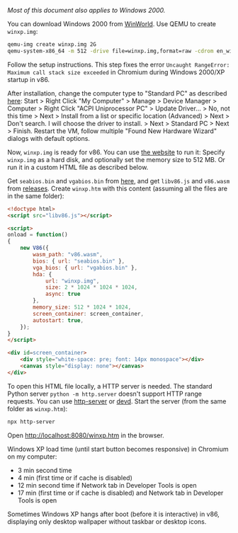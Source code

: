 *Most of this document also applies to Windows 2000.*

You can download Windows 2000 from [WinWorld](https://winworldpc.com/download/413638c2-8d18-c39a-11c3-a4e284a2c3a5).
Use QEMU to create `winxp.img`:

```bash
qemu-img create winxp.img 2G
qemu-system-x86_64 -m 512 -drive file=winxp.img,format=raw -cdrom en_windows_xp_professional_with_service_pack_3_x86_cd_vl_x14-73974.iso
```

Follow the setup instructions.
This step fixes the error `Uncaught RangeError: Maximum call stack size exceeded` in Chromium during Windows 2000/XP startup in v86.

After installation, change the computer type to "Standard PC" as described [here](http://web.archive.org/web/20220528021535/https://www.scm-pc-card.de/file/manual/FAQ/acpi_uninstallation_windows_xp_english.pdf):
Start > Right Click "My Computer" > Manage >
Device Manager > Computer > Right Click "ACPI Uniprocessor PC" > Update Driver... >
No, not this time > Next > Install from a list or specific location (Advanced) > Next >
Don't search. I will choose the driver to install. > Next > Standard PC > Next > Finish.
Restart the VM, follow multiple "Found New Hardware Wizard" dialogs with default options.

Now, `winxp.img` is ready for v86. You can use [the website](https://copy.sh/v86/) to run it:
Specify `winxp.img` as a hard disk, and optionally set the memory size to 512 MB.
Or run it in a custom HTML file as described below.

Get `seabios.bin` and `vgabios.bin` from [here](https://github.com/copy/v86/tree/master/bios),
and get `libv86.js` and `v86.wasm` from [releases](https://github.com/copy/v86/releases/tag/latest).
Create `winxp.htm` with this content (assuming all the files are in the same folder):

```html
<!doctype html>
<script src="libv86.js"></script>

<script>
onload = function()
{
    new V86({
        wasm_path: "v86.wasm",
        bios: { url: "seabios.bin" },
        vga_bios: { url: "vgabios.bin" },
        hda: {
            url: "winxp.img",
            size: 2 * 1024 * 1024 * 1024,
            async: true
        },
        memory_size: 512 * 1024 * 1024,
        screen_container: screen_container,
        autostart: true,
    });
}
</script>

<div id=screen_container>
    <div style="white-space: pre; font: 14px monospace"></div>
    <canvas style="display: none"></canvas>
</div>
```

To open this HTML file locally, a HTTP server is needed. The standard Python server `python -m http.server` doesn't support HTTP range requests.
You can use [http-server](https://www.npmjs.com/package/http-server) or [devd](https://github.com/cortesi/devd).
Start the server (from the same folder as `winxp.htm`):

```bash
npx http-server
```

Open <http://localhost:8080/winxp.htm> in the browser.

Windows XP load time (until start button becomes responsive) in Chromium on my computer:

* 3 min second time
* 4 min (first time or if cache is disabled)
* 12 min second time if Network tab in Developer Tools is open
* 17 min (first time or if cache is disabled) and Network tab in Developer Tools is open

Sometimes Windows XP hangs after boot (before it is interactive) in v86,
displaying only desktop wallpaper without taskbar or desktop icons.
